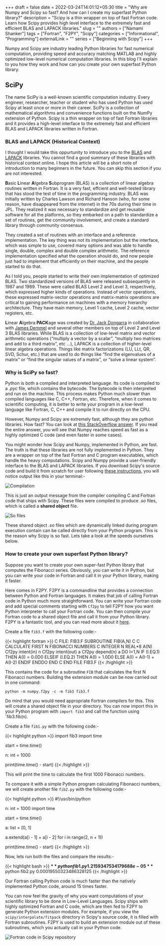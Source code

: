 +++ 
draft = false
date = 2022-03-24T14:01:12+05:30
title = "Why are Numpy and Scipy so fast? And how can I create my superfast Python library?"
description = "Scipy is a thin wrapper on top of fast Fortran code. Learn how Scipy provides high level interface to the extremely fast and efficient BLAS and LAPACK libraries."
slug = ""
authors = ["Namami Shanker"]
tags = ["Fortran", "F2PY", "Scipy"]
categories = ["Informational", "Programming"]
externalLink = ""
series = ["Beginning with Scipy"]
+++


Numpy and Scipy are industry leading Python libraries for fast numerical computation, providing speed and accuracy matching MATLAB and highly optimized low-level numerical computation libraries. In this blog I'll explain to you how they work and how can you create your own superfast Python library.

## SciPy

The name SciPy is a well-known scientific computation industry. Every engineer, researcher, teacher or student who has used Python has used Scipy at least once or more in their career. SciPy is a collection of mathematical algorithms and convenience functions built on the NumPy extension of Python. Scipy is a thin wrapper on top of fast Fortran libraries and it provides a high-level interface to the extremely fast and efficient BLAS and LAPACK libraries written in Fortran.

### BLAS and LAPACK (Historical Context)

I thought I would take this oppurtunity to introduce you to the [BLAS](http://www.netlib.org/blas/) and [LAPACK](http://www.netlib.org/lapack/) libraries. You cannot find a good summary of these libraries with historical context online. I hope this article will be a short note of introduction to many beginners in the future. You can skip this section if you are not interested.

**B**asic **L**inear **A**lgebra **S**ubprogram (BLAS) is a collection of linear algebra routines written in Fortran. It is a very fast, effcient and well-tested library that has stood the test of time in the programming industry. BLAS was initially written by Charles Lawson and Richard Hanson (who, for some reason, have disappeared from the internet) in the 70s during their time in JPL. They realized it was necessary to standardize and get reusable software for all the platforms, so they embarked on a path to standardize a set of routines, get the community involvement, and create a standard library through community consensus.

They created a set of routines with an interface and a reference implementation. The key thing was not its implementation but the interface, which was simple to use, covered many options and was able to handle single, double, complex and double complex arithmetic. The reference implementation specified what the operation should do, and now people just had to implement that efficiently on their machine, and the people started to do that. 

As I told you, people started to write their own implementation of optimized BLAS. Two standardized versions of BLAS were released subsequently in 1987 and 1989. These were called BLAS Level 2 and Level 3, respectively, which expressed higher kinds of operations. Instead of vector operations, these expressed matrix-vector operations and matrix-matrix operations are critical to gaining performance on machines with a memory hierarchy architecture. They have main memory, Level 1 cache, Level 2 cache, vector registers, etc.

**L**inear **A**lgebra **PACK**age was created by [Dr. Jack Dongarra](https://en.wikipedia.org/wiki/Jack_Dongarra) in collaboration with [James Demmel](https://en.wikipedia.org/wiki/James_Demmel) and several other members on top of  Level 2 and Level 3 BLAS libraries. While BLAS is a collection of low-level matrix and vector arithmetic operations (“multiply a vector by a scalar”, “multiply two matrices and add to a third matrix”, etc ...), LAPACK is a collection of higher-level linear algebra operations. Things like matrix factorizations (LU, LLt, QR, SVD, Schur, etc.) that are used to do things like “find the eigenvalues of a matrix” or “find the singular values of a matrix”, or “solve a linear system”.

### Why is SciPy so fast?

Python is both a compiled and interpreted language. Its code is compiled to a *.pyc* file, which contains the bytecode. The bytecode is then interpreted and run on the machine. This process makes Python much slower than compiled languages like C, C++, Fortran, etc. Therefore, when it comes to scientific computing, it is better to write your program in a low-level language like Fortran, C, C++ and compile it to run directly on the CPU.

However, Numpy and Scipy are extremely fast, although they are python libraries. How fast? You can look at [this StackOverflow answer](https://stackoverflow.com/a/51675509/13700295). If you read the entire answer, you will see that Numpy reaches speed as fast as a highly optimized C code (and even faster in some cases).

You might wonder how Scipy and Numpy,  implemented in Python, are fast. The truth is that these libraries are not fully implemented in Python. They are a wrapper on top of the fast Fortran and C program executables, which handle the heavy computations. Scipy and Numpy provide a user-friendly interface to the BLAS and LAPACK libraries. If you download Scipy's source code and build it from scratch for user following [these instructions](https://docs.scipy.org/doc/scipy/dev/contributor/quickstart_ubuntu.html), you will notice output like this in your terminal:- 

![Compilation](https://i.imgur.com/v6rinJc.png)

This is just an output message from the compiler compiling C and Fortran code that ships with Scipy. These files were compiled to produce *.so* files, which is called a **shared object** file. 

![So files](https://i.imgur.com/vFX5MOG.png)

These shared object *.so* files which are dynamically linked during program execution contain can be called directly from your Python program. This is the reason why Scipy is so fast. Lets take a look at the speeds ourselves below.

### How to create your own superfast Python library?

Suppose you want to create your own super-fast Python library that computes the Fibonacci series. Obviously, you can write it in Python, but you can write your code in Fortran and call it in your Python library, making it faster.

Here comes in F2PY. F2PY is a commandline that provides a connection between Python and Fortran languages. It makes that job of calling Fortran code in Python much more straightforward. You can write your Fortran code and add special comments starting with `Cf2py` to tell F2PY how  you want Python interpreter to call your Fortran code. You can then compile your Fortran code to a shared object file and call it from your Python library. F2PY is a fantastic tool, and you can read more about it [here](https://numpy.org/doc/stable/f2py/).

Create a file `fib3.f` with the following code:-

{{< highlight fortran >}}
C FILE: FIB3.F
      SUBROUTINE FIB(A,N)
C
C     CALCULATE FIRST N FIBONACCI NUMBERS
C
      INTEGER N
      REAL*8 A(N)
Cf2py intent(in) n
Cf2py intent(out) a
Cf2py depend(n) a
      DO I=1,N
         IF (I.EQ.1) THEN
            A(I) = 0.0D0
         ELSEIF (I.EQ.2) THEN
            A(I) = 1.0D0
         ELSE 
            A(I) = A(I-1) + A(I-2)
         ENDIF
      ENDDO
      END
C END FILE FIB3.F
{{< /highlight >}}

This contains the code for a subroutine `FIB` that calculates the first N Fibonacci numbers. Building the extension module can be now carried out in one command:

```
python -m numpy.f2py -c -m fib3 fib3.f
```
Do mind that you would need appropriate Fortran compilers for this. This will create a shared object file in your directory. You can now import this in your Python program with `import fib3` and call the function using `fib3.fib(n).

Create a file `fib1.py` with the following code:-

{{< highlight python >}}
import fib3
import time

start = time.time()

n: int = 1000

print(time.time() - start)
{{< /highlight >}}

This will print the time to calculate the first 1000 Fibonacci numbers.

To compare it with a simple Python program calculating Fibonacci numbers, we will create another file `fib2.py` with the following code:-

{{< highlight python >}}
#!/usr/bin/python

n: int = 1000
import time

start = time.time()

a: list = [0, 1]

a.extend(a[i - 1] + a[i - 2] for i in range(2, n + 1))

print(time.time() - start)
{{< /highlight >}}

Now, lets run both the files and compare the results:-

{{< highlight bash >}}
**$** python fib1.py 
	1.2159347534179688e-05
**$** python fib2.py 
	0.00019550323486328125
{{< /highlight >}}

Our Fortran calling Python code is much faster than the natively  implemented Python code, around 15 times faster.

You can now feel the gravity of why you want computations of your scientific library to be done in Low-Level Languages. Scipy ships with highly optimized Fortran and C code, which are then fed to F2PY to generate Python extension modules. For example, if you view the `scipy/interpolate/fitpack` directory in Scipy's source code, it is filled with Fortran subroutines. F2PY is used to build an extension module out of these subroutines, which you actually call in your Python code.

![Fortran code in Scipy repository](https://i.imgur.com/zEf3rUQ.png)